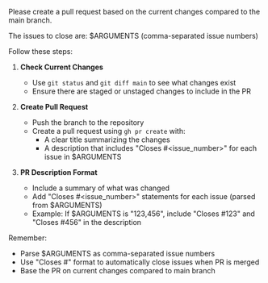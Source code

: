 Please create a pull request based on the current changes compared to the main branch.

The issues to close are: $ARGUMENTS (comma-separated issue numbers)

Follow these steps:

1. **Check Current Changes**

    - Use `git status` and `git diff main` to see what changes exist
    - Ensure there are staged or unstaged changes to include in the PR

2. **Create Pull Request**

    - Push the branch to the repository
    - Create a pull request using `gh pr create` with:
        - A clear title summarizing the changes
        - A description that includes "Closes #<issue_number>" for each issue in $ARGUMENTS

3. **PR Description Format**
    - Include a summary of what was changed
    - Add "Closes #<issue_number>" statements for each issue (parsed from $ARGUMENTS)
    - Example: If $ARGUMENTS is "123,456", include "Closes #123" and "Closes #456" in the description

Remember:

- Parse $ARGUMENTS as comma-separated issue numbers
- Use "Closes #<number>" format to automatically close issues when PR is merged
- Base the PR on current changes compared to main branch